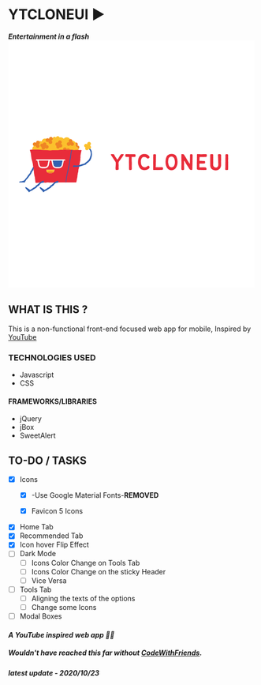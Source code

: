 # YTCLONEUI ▶ 
***Entertainment in a flash***
![cover](img/YTCLONEUI.png)

## WHAT IS THIS ?
This is a non-functional front-end focused web app for mobile, Inspired by [YouTube](https://youtube.com)

###  TECHNOLOGIES USED
* Javascript
* CSS
#### FRAMEWORKS/LIBRARIES
* jQuery
* jBox
* SweetAlert

## TO-DO / TASKS 
- [x] Icons
  -  [x] -Use Google Material Fonts-**REMOVED**
  -  [x] Favicon 5 Icons 
  

- [x] Home Tab 
- [x] Recommended Tab
- [x] Icon hover Flip Effect
- [ ] Dark Mode
  -  [ ] Icons Color Change on Tools Tab
  -  [ ] Icons Color Change on the sticky Header
  -  [ ] Vice Versa
- [ ] Tools Tab
  -  [ ] Aligning the texts of the options
  -  [ ] Change some Icons
- [ ] Modal Boxes

#### *A YouTube inspired web app 👩‍💻*
##### Wouldn't have reached this far without [CodeWithFriends](https://codewithfriends.io).

_**latest update - 2020/10/23**_
